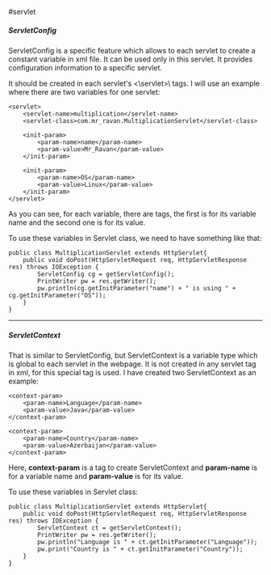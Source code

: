 #servlet 
##### ServletConfig

ServletConfig is a specific feature which allows to each servlet to create a constant variable in xml file. It can be used only in this servlet. It provides configuration information to a specific servlet.

It should be created in each servlet's <\servlet>\ tags.
I will use an example where there are two variables for one servlet:

	<servlet>
		<servlet-name>multiplication</servlet-name>
		<servlet-class>com.mr_ravan.MultiplicationServlet</servlet-class>
		
		<init-param>
			<param-name>name</param-name>
			<param-value>Mr_Ravan</param-value>
		</init-param>
		
		<init-param>	
			<param-name>OS</param-name>	
			<param-value>Linux</param-value>
		</init-param>
	</servlet>

As you can see, for each variable, there are tags, the first is for its variable name and the second one is for its value.

To use these variables in Servlet class, we need to have something like that:

	public class MultiplicationServlet extends HttpServlet{
		public void doPost(HttpServletRequest req, HttpServletResponse res) throws IOException {
			ServletConfig cg = getServletConfig();
			PrintWriter pw = res.getWriter();
			pw.println(cg.getInitParameter("name") + " is using " + cg.getInitParameter("OS"));
		}
	}

----
##### ServletContext

That is similar to ServletConfig, but ServletContext is a variable type which is global to each servlet in the webpage. It is not created in any servlet tag in xml, for this special tag is used. I have created two ServletContext as an example:

	<context-param>
		<param-name>Language</param-name>
		<param-value>Java</param-value>
	</context-param>

	<context-param>
		<param-name>Country</param-name>
		<param-value>Azerbaijan</param-value>
	</context-param>
	

Here, **context-param** is a tag to create ServletContext and **param-name** is for a variable name and **param-value** is for its value. 

To use these variables in Servlet class:

	public class MultiplicationServlet extends HttpServlet{
		public void doPost(HttpServletRequest req, HttpServletResponse res) throws IOException {
			ServletContext ct = getServletContext();
			PrintWriter pw = res.getWriter();
			pw.println("Language is " + ct.getInitParameter("Language"));
			pw.print("Country is " + ct.getInitParameter("Country"));
		}
	}

